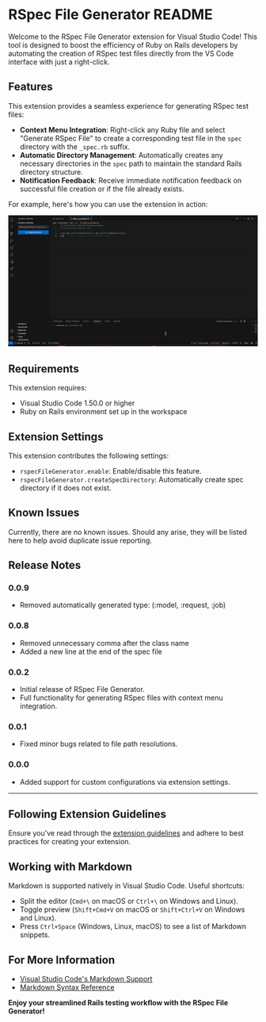 # RSpec File Generator README

Welcome to the RSpec File Generator extension for Visual Studio Code! This tool is designed to boost the efficiency of Ruby on Rails developers by automating the creation of RSpec test files directly from the VS Code interface with just a right-click.

## Features

This extension provides a seamless experience for generating RSpec test files:

- **Context Menu Integration**: Right-click any Ruby file and select "Generate RSpec File" to create a corresponding test file in the `spec` directory with the `_spec.rb` suffix.
- **Automatic Directory Management**: Automatically creates any necessary directories in the `spec` path to maintain the standard Rails directory structure.
- **Notification Feedback**: Receive immediate notification feedback on successful file creation or if the file already exists.

For example, here's how you can use the extension in action:

![Generate Rspec](demo.gif)

## Requirements

This extension requires:
- Visual Studio Code 1.50.0 or higher
- Ruby on Rails environment set up in the workspace

## Extension Settings

This extension contributes the following settings:
- `rspecFileGenerator.enable`: Enable/disable this feature.
- `rspecFileGenerator.createSpecDirectory`: Automatically create spec directory if it does not exist.

## Known Issues

Currently, there are no known issues. Should any arise, they will be listed here to help avoid duplicate issue reporting.

## Release Notes

### 0.0.9

- Removed automatically generated type: (:model, :request, :job)

### 0.0.8

- Removed unnecessary comma after the class name
- Added a new line at the end of the spec file

### 0.0.2

- Initial release of RSpec File Generator.
- Full functionality for generating RSpec files with context menu integration.

### 0.0.1

- Fixed minor bugs related to file path resolutions.

### 0.0.0

- Added support for custom configurations via extension settings.

---

## Following Extension Guidelines

Ensure you've read through the [extension guidelines](https://code.visualstudio.com/api/references/extension-guidelines) and adhere to best practices for creating your extension.

## Working with Markdown

Markdown is supported natively in Visual Studio Code. Useful shortcuts:
- Split the editor (`Cmd+\` on macOS or `Ctrl+\` on Windows and Linux).
- Toggle preview (`Shift+Cmd+V` on macOS or `Shift+Ctrl+V` on Windows and Linux).
- Press `Ctrl+Space` (Windows, Linux, macOS) to see a list of Markdown snippets.

## For More Information

- [Visual Studio Code's Markdown Support](http://code.visualstudio.com/docs/languages/markdown)
- [Markdown Syntax Reference](https://help.github.com/articles/markdown-basics/)

**Enjoy your streamlined Rails testing workflow with the RSpec File Generator!**
